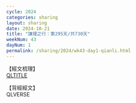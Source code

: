 ```yaml
---
cycle: 2024
categories: sharing
layout: sharing
date: 2024-10-21
title: "謙理之行：第295天/共730天"
weekNum: 43
dayNum: 1
permalink: /sharing/2024/wk43-day1-qianli.html
---
```

【經文梳理】  
[QLTITLE](QLLINK)

【背經經文】  
QLVERSE
